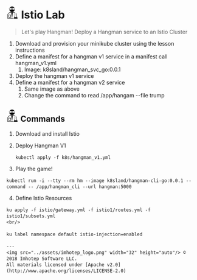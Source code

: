 # <img src="../assets/lab.png" width="32" height="auto"/> Istio Lab

> Let's play Hangman! Deploy a Hangman service to an Istio Cluster

1. Download and provision your minikube cluster using the lesson instructions
1. Define a manifest for a hangman v1 service in a manifest call hangman_v1.yml
   1. Image: k8sland/hangman_svc_go:0.0.1
2. Deploy the hangman v1 service
3. Define a manifest for a hangman v2 service
   1. Same image as above
   2. Change the command to read /app/hangam --file trump


## <img src="../assets/lab.png" width="32" height="auto"/> Commands

1. Download and install Istio
2. Deploy Hangman V1

   ```shell
   kubectl apply -f k8s/hangman_v1.yml
   ```
3. Play the game!

  ```shell
  kubectl run -i --tty --rm hm --image k8sland/hangman-cli-go:0.0.1 --command -- /app/hangman_cli --url hangman:5000
  ```
4. Define Istio Resources

  ```shell
  ku apply -f istio/gateway.yml -f istio1/routes.yml -f istio1/subsets.yml
<br/>

ku label namespace default istio-injection=enabled

---
<img src="../assets/imhotep_logo.png" width="32" height="auto"/> © 2018 Imhotep Software LLC.
All materials licensed under [Apache v2.0](http://www.apache.org/licenses/LICENSE-2.0)
